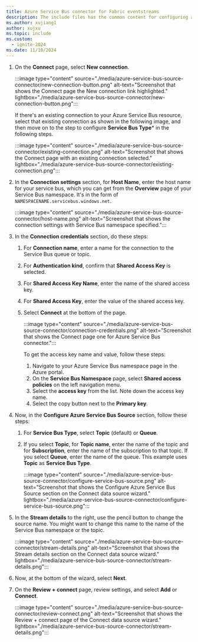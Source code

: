 ```yaml
---
title: Azure Service Bus connector for Fabric eventstreams
description: The include files has the common content for configuring an Azure Service Bus connector for Fabric eventstreams and Real-Time hub. 
ms.author: xujiang1
author: xujxu
ms.topic: include
ms.custom:
  - ignite-2024
ms.date: 11/18/2024
---
```



1. On the **Connect** page, select **New connection**.

    :::image type="content" source="./media/azure-service-bus-source-connector/new-connection-button.png" alt-text="Screenshot that shows the Connect page the New connection link highlighted." lightbox="./media/azure-service-bus-source-connector/new-connection-button.png":::     

    If there's an existing connection to your Azure Service Bus resource, select that existing connection as shown in the following image, and then move on to the step to configure **Service Bus Type*** in the following steps.

    :::image type="content" source="./media/azure-service-bus-source-connector/existing-connection.png" alt-text="Screenshot that shows the Connect page with an existing connection selected." lightbox="./media/azure-service-bus-source-connector/existing-connection.png":::     
1. In the **Connection settings** section, for **Host Name**, enter the host name for your service bus, which you can get from the **Overview** page of your Service Bus namespace. It's in the form of `NAMESPACENAME.servicebus.windows.net`.
    
    :::image type="content" source="./media/azure-service-bus-source-connector/host-name.png" alt-text="Screenshot that shows the connection settings with Service Bus namespace specified.":::
1. In the **Connection credentials** section, do these steps:
    1. For **Connection name**, enter a name for the connection to the Service Bus queue or topic.
    1. For **Authentication kind**, confirm that **Shared Access Key** is selected.
    1. For **Shared Access Key Name**, enter the name of the shared access key.
    1. For **Shared Access Key**, enter the value of the shared access key.                  
    1. Select **Connect** at the bottom of the page.
        
        :::image type="content" source="./media/azure-service-bus-source-connector/connection-credentials.png" alt-text="Screenshot that shows the Connect page one for Azure Service Bus connector.":::

        To get the access key name and value, follow these steps: 
        1. Navigate to your Azure Service Bus namespace page in the Azure portal.
        1. On the **Service Bus Namespace** page, select **Shared access policies** on the left navigation menu.
        1. Select the **access key** from the list. Note down the access key name.
        1. Select the copy button next to the **Primary key**. 
1. Now, in the **Configure Azure Service Bus Source** section, follow these steps:
    1. For **Service Bus Type**, select **Topic** (default) or **Queue**.
    1. If you select **Topic**,  for **Topic name**, enter the name of the topic and for **Subscription**, enter the name of the subscription to that topic. If you select **Queue**, enter the name of the queue. This example uses **Topic** as **Service Bus Type**. 

        :::image type="content" source="./media/azure-service-bus-source-connector/configure-service-bus-source.png" alt-text="Screenshot that shows the Configure Azure Service Bus Source section on the Connect data source wizard." lightbox="./media/azure-service-bus-source-connector/configure-service-bus-source.png":::        
1. In the **Stream details** to the right, use the pencil button to change the source name. You might want to change this name to the name of the Service Bus namespace or the topic. 

    :::image type="content" source="./media/azure-service-bus-source-connector/stream-details.png" alt-text="Screenshot that shows the Stream details section on the Connect data source wizard." lightbox="./media/azure-service-bus-source-connector/stream-details.png":::        
1. Now, at the bottom of the wizard, select **Next**. 
1. On the **Review + connect** page, review settings, and select **Add** or **Connect**. 

    :::image type="content" source="./media/azure-service-bus-source-connector/review-connect.png" alt-text="Screenshot that shows the Review + connect page of the Connect data source wizard." lightbox="./media/azure-service-bus-source-connector/stream-details.png":::        
